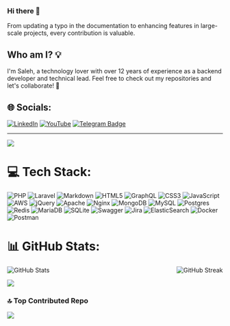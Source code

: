 ### Hi there 👋
From updating a typo in the documentation to enhancing features in large-scale projects, every contribution is valuable.

## Who am I? 💡
I'm Saleh, a technology lover with over 12 years of experience as a backend developer and technical lead.
Feel free to check out my repositories and let's collaborate! 🤝

## 🌐 Socials:
[![LinkedIn](https://img.shields.io/badge/LinkedIn-%230077B5.svg?logo=linkedin&logoColor=white)](https://linkedin.com/in/saleh-hashemi) 
[![YouTube](https://img.shields.io/badge/YouTube-%23FF0000.svg?logo=YouTube&logoColor=white)](https://youtube.com/@codewithsaleh) 
[![Telegram Badge](https://img.shields.io/badge/-Telegram-blue?style=flat&logo=telegram&logoColor=white&link=https://t.me/saleh_hashemi)](https://t.me/saleh_hashemi)

---
[![](https://visitcount.itsvg.in/api?id=salehhashemi1992&icon=1&color=5)](https://visitcount.itsvg.in)

# 💻 Tech Stack:
![PHP](https://img.shields.io/badge/php-%23777BB4.svg?style=for-the-badge&logo=php&logoColor=white) ![Laravel](https://img.shields.io/badge/laravel-%23FF2D20.svg?style=for-the-badge&logo=laravel&logoColor=white) ![Markdown](https://img.shields.io/badge/markdown-%23000000.svg?style=for-the-badge&logo=markdown&logoColor=white) ![HTML5](https://img.shields.io/badge/html5-%23E34F26.svg?style=for-the-badge&logo=html5&logoColor=white) ![GraphQL](https://img.shields.io/badge/-GraphQL-E10098?style=for-the-badge&logo=graphql&logoColor=white) ![CSS3](https://img.shields.io/badge/css3-%231572B6.svg?style=for-the-badge&logo=css3&logoColor=white) ![JavaScript](https://img.shields.io/badge/javascript-%23323330.svg?style=for-the-badge&logo=javascript&logoColor=%23F7DF1E) ![AWS](https://img.shields.io/badge/AWS-%23FF9900.svg?style=for-the-badge&logo=amazon-aws&logoColor=white) ![jQuery](https://img.shields.io/badge/jquery-%230769AD.svg?style=for-the-badge&logo=jquery&logoColor=white) ![Apache](https://img.shields.io/badge/apache-%23D42029.svg?style=for-the-badge&logo=apache&logoColor=white) ![Nginx](https://img.shields.io/badge/nginx-%23009639.svg?style=for-the-badge&logo=nginx&logoColor=white) ![MongoDB](https://img.shields.io/badge/MongoDB-%234ea94b.svg?style=for-the-badge&logo=mongodb&logoColor=white) ![MySQL](https://img.shields.io/badge/mysql-%2300f.svg?style=for-the-badge&logo=mysql&logoColor=white) ![Postgres](https://img.shields.io/badge/postgres-%23316192.svg?style=for-the-badge&logo=postgresql&logoColor=white) ![Redis](https://img.shields.io/badge/redis-%23DD0031.svg?style=for-the-badge&logo=redis&logoColor=white) ![MariaDB](https://img.shields.io/badge/MariaDB-003545?style=for-the-badge&logo=mariadb&logoColor=white) ![SQLite](https://img.shields.io/badge/sqlite-%2307405e.svg?style=for-the-badge&logo=sqlite&logoColor=white) ![Swagger](https://img.shields.io/badge/-Swagger-%23Clojure?style=for-the-badge&logo=swagger&logoColor=white) ![Jira](https://img.shields.io/badge/jira-%230A0FFF.svg?style=for-the-badge&logo=jira&logoColor=white) ![ElasticSearch](https://img.shields.io/badge/-ElasticSearch-005571?style=for-the-badge&logo=elasticsearch) ![Docker](https://img.shields.io/badge/docker-%230db7ed.svg?style=for-the-badge&logo=docker&logoColor=white) ![Postman](https://img.shields.io/badge/Postman-FF6C37?style=for-the-badge&logo=postman&logoColor=white)

# 📊 GitHub Stats:
<div style="display: flex; justify-content: space-between;">
  <img src="https://github-readme-stats.vercel.app/api?username=salehhashemi1992&theme=default&hide_border=false&include_all_commits=true&count_private=true)" alt="GitHub Stats" style="max-width: 100%;" />
  <img src="https://github-readme-stats.vercel.app/api/top-langs/?username=salehhashemi1992&theme=default&hide_border=false&include_all_commits=true&count_private=true&layout=compact" alt="GitHub Streak" style="max-width: 100%;" />
</div>

![](https://github-readme-streak-stats.herokuapp.com/?user=salehhashemi1992&theme=default&hide_border=false)<br/>

### 🔝 Top Contributed Repo
![](https://github-contributor-stats.vercel.app/api?username=salehhashemi1992&limit=5&theme=onestar&combine_all_yearly_contributions=true)

<!--
**salehhashemi1992/salehhashemi1992** is a ✨ _special_ ✨ repository because its `README.md` (this file) appears on your GitHub profile.

Here are some ideas to get you started:

- 🔭 I’m currently working on ...
- 🌱 I’m currently learning ...
- 👯 I’m looking to collaborate on ...
- 🤔 I’m looking for help with ...
- 💬 Ask me about ...
- 📫 How to reach me: ...
- 😄 Pronouns: ...
- ⚡ Fun fact: ...
-->







<!-- Proudly created with GPRM ( https://gprm.itsvg.in ) -->
